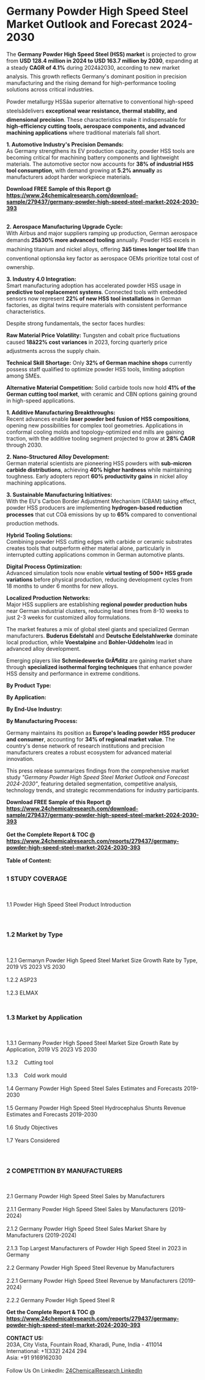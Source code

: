 <h1>Germany Powder High Speed Steel Market Outlook and Forecast 2024-2030</h1><p>The <strong>Germany Powder High Speed Steel (HSS) market</strong> is projected to grow from <strong>USD 128.4 million in 2024 to USD 163.7 million by 2030</strong>, expanding at a steady <strong>CAGR of 4.1%</strong> during 2024â2030, according to new market analysis. This growth reflects Germany's dominant position in precision manufacturing and the rising demand for high-performance tooling solutions across critical industries.</p><p>Powder metallurgy HSSâa superior alternative to conventional high-speed steelsâdelivers <strong>exceptional wear resistance, thermal stability, and dimensional precision</strong>. These characteristics make it indispensable for <strong>high-efficiency cutting tools, aerospace components, and advanced machining applications</strong> where traditional materials fall short.</p><p><strong>1. Automotive Industry's Precision Demands:</strong><br>
As Germany strengthens its EV production capacity, powder HSS tools are becoming critical for machining battery components and lightweight materials. The automotive sector now accounts for <strong>38% of industrial HSS tool consumption</strong>, with demand growing at <strong>5.2% annually</strong> as manufacturers adopt harder workpiece materials.</p><div><b>Download FREE Sample of this Report @ 
            <a href="https://www.24chemicalresearch.com/download-sample/279437/germany-powder-high-speed-steel-market-2024-2030-393">
            https://www.24chemicalresearch.com/download-sample/279437/germany-powder-high-speed-steel-market-2024-2030-393</a></b></div><br><p><strong>2. Aerospace Manufacturing Upgrade Cycle:</strong><br>
With Airbus and major suppliers ramping up production, German aerospace demands <strong>25â30% more advanced tooling</strong> annually. Powder HSS excels in machining titanium and nickel alloys, offering <strong>3â5 times longer tool life</strong> than conventional optionsâa key factor as aerospace OEMs prioritize total cost of ownership.</p><p><strong>3. Industry 4.0 Integration:</strong><br>
Smart manufacturing adoption has accelerated powder HSS usage in <strong>predictive tool replacement systems</strong>. Connected tools with embedded sensors now represent <strong>22% of new HSS tool installations</strong> in German factories, as digital twins require materials with consistent performance characteristics.</p><p>Despite strong fundamentals, the sector faces hurdles:</p><p><strong>Raw Material Price Volatility:</strong> Tungsten and cobalt price fluctuations caused <strong>18â22% cost variances</strong> in 2023, forcing quarterly price adjustments across the supply chain.</p><p><strong>Technical Skill Shortage:</strong> Only <strong>32% of German machine shops</strong> currently possess staff qualified to optimize powder HSS tools, limiting adoption among SMEs.</p><p><strong>Alternative Material Competition:</strong> Solid carbide tools now hold <strong>41% of the German cutting tool market</strong>, with ceramic and CBN options gaining ground in high-speed applications.</p><p><strong>1. Additive Manufacturing Breakthroughs:</strong><br>
Recent advances enable <strong>laser powder bed fusion of HSS compositions</strong>, opening new possibilities for complex tool geometries. Applications in conformal cooling molds and topology-optimized end mills are gaining traction, with the additive tooling segment projected to grow at <strong>28% CAGR</strong> through 2030.</p><p><strong>2. Nano-Structured Alloy Development:</strong><br>
German material scientists are pioneering HSS powders with <strong>sub-micron carbide distributions</strong>, achieving <strong>40% higher hardness</strong> while maintaining toughness. Early adopters report <strong>60% productivity gains</strong> in nickel alloy machining applications.</p><p><strong>3. Sustainable Manufacturing Initiatives:</strong><br>
With the EU's Carbon Border Adjustment Mechanism (CBAM) taking effect, powder HSS producers are implementing <strong>hydrogen-based reduction processes</strong> that cut COâ emissions by up to <strong>65%</strong> compared to conventional production methods.</p><p><strong>Hybrid Tooling Solutions:</strong><br>
	Combining powder HSS cutting edges with carbide or ceramic substrates creates tools that outperform either material alone, particularly in interrupted cutting applications common in German automotive plants.</p><p><strong>Digital Process Optimization:</strong><br>
	Advanced simulation tools now enable <strong>virtual testing of 500+ HSS grade variations</strong> before physical production, reducing development cycles from 18 months to under 6 months for new alloys.</p><p><strong>Localized Production Networks:</strong><br>
	Major HSS suppliers are establishing <strong>regional powder production hubs</strong> near German industrial clusters, reducing lead times from 8-10 weeks to just 2-3 weeks for customized alloy formulations.</p><p>The market features a mix of global steel giants and specialized German manufacturers. <strong>Buderus Edelstahl</strong> and <strong>Deutsche Edelstahlwerke</strong> dominate local production, while <strong>Voestalpine</strong> and <strong>Bohler-Uddeholm</strong> lead in advanced alloy development.</p><p>Emerging players like <strong>Schmiedewerke GrÃ¶ditz</strong> are gaining market share through <strong>specialized isothermal forging techniques</strong> that enhance powder HSS density and performance in extreme conditions.</p><p><strong>By Product Type:</strong></p><p><strong>By Application:</strong></p><p><strong>By End-Use Industry:</strong></p><p><strong>By Manufacturing Process:</strong></p><p>Germany maintains its position as <strong>Europe's leading powder HSS producer and consumer</strong>, accounting for <strong>34% of regional market value</strong>. The country's dense network of research institutions and precision manufacturers creates a robust ecosystem for advanced material innovation.</p><p>This press release summarizes findings from the comprehensive market study <em>"Germany Powder High Speed Steel Market Outlook and Forecast 2024-2030"</em>, featuring detailed segmentation, competitive analysis, technology trends, and strategic recommendations for industry participants.</p><div><b>Download FREE Sample of this Report @ 
            <a href="https://www.24chemicalresearch.com/download-sample/279437/germany-powder-high-speed-steel-market-2024-2030-393">
            https://www.24chemicalresearch.com/download-sample/279437/germany-powder-high-speed-steel-market-2024-2030-393</a></b></div><br><div><b>Get the Complete Report & TOC @ 
            <a href="https://www.24chemicalresearch.com/reports/279437/germany-powder-high-speed-steel-market-2024-2030-393">
            https://www.24chemicalresearch.com/reports/279437/germany-powder-high-speed-steel-market-2024-2030-393</a></b></div><br>
            <b>Table of Content:</b><p><h2><span style="font-size:16px"><strong>1 STUDY COVERAGE</strong></span></h2><br />
<p>1.1 Powder High Speed Steel Product Introduction</p><br />
<h2><span style="font-size:16px"><strong>1.2 Market by Type</strong></span></h2><br />
<p>1.2.1 Germanyn Powder High Speed Steel Market Size Growth Rate by Type, 2019 VS 2023 VS 2030<br /><br />
1.2.2 ASP23&nbsp;&nbsp; &nbsp;<br /><br />
1.2.3 ELMAX<br /><br />
<h2><span style="font-size:16px"><strong>1.3 Market by Application</strong></span></h2><br />
<p>1.3.1 Germany Powder High Speed Steel Market Size Growth Rate by Application, 2019 VS 2023 VS 2030<br /><br />
1.3.2&nbsp;&nbsp; &nbsp;Cutting tool<br /><br />
1.3.3&nbsp;&nbsp; &nbsp;Cold work mould<br /><br />
1.4 Germany Powder High Speed Steel Sales Estimates and Forecasts 2019-2030<br /><br />
1.5 Germany Powder High Speed Steel Hydrocephalus Shunts Revenue Estimates and Forecasts 2019-2030<br /><br />
1.6 Study Objectives<br /><br />
1.7 Years Considered</p><br />
<h2><span style="font-size:16px"><strong>2 COMPETITION BY MANUFACTURERS</strong></span></h2><br />
<p>2.1 Germany Powder High Speed Steel Sales by Manufacturers<br /><br />
2.1.1 Germany Powder High Speed Steel Sales by Manufacturers (2019-2024)<br /><br />
2.1.2 Germany Powder High Speed Steel Sales Market Share by Manufacturers (2019-2024)<br /><br />
2.1.3 Top Largest Manufacturers of Powder High Speed Steel in 2023 in Germany<br /><br />
2.2 Germany Powder High Speed Steel Revenue by Manufacturers<br /><br />
2.2.1 Germany Powder High Speed Steel Revenue by Manufacturers (2019-2024)<br /><br />
2.2.2 Germany Powder High Speed Steel R</p><div><b>Get the Complete Report & TOC @ 
            <a href="https://www.24chemicalresearch.com/reports/279437/germany-powder-high-speed-steel-market-2024-2030-393">
            https://www.24chemicalresearch.com/reports/279437/germany-powder-high-speed-steel-market-2024-2030-393</a></b></div><br><b>CONTACT US:</b><br>
            203A, City Vista, Fountain Road, Kharadi, Pune, India - 411014<br>
            International: +1(332) 2424 294<br>
            Asia: +91 9169162030 <br><br>
            Follow Us On LinkedIn: <a href="https://www.linkedin.com/company/24chemicalresearch/">24ChemicalResearch LinkedIn</a>